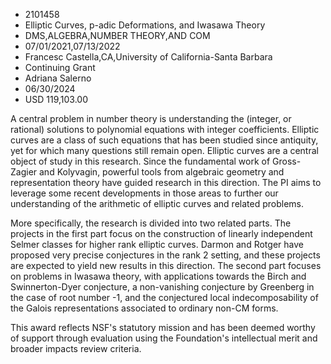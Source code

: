 
* 2101458
* Elliptic Curves, p-adic Deformations, and Iwasawa Theory
* DMS,ALGEBRA,NUMBER THEORY,AND COM
* 07/01/2021,07/13/2022
* Francesc Castella,CA,University of California-Santa Barbara
* Continuing Grant
* Adriana Salerno
* 06/30/2024
* USD 119,103.00

A central problem in number theory is understanding the (integer, or rational)
solutions to polynomial equations with integer coefficients. Elliptic curves are
a class of such equations that has been studied since antiquity, yet for which
many questions still remain open. Elliptic curves are a central object of study
in this research. Since the fundamental work of Gross-Zagier and Kolyvagin,
powerful tools from algebraic geometry and representation theory have guided
research in this direction. The PI aims to leverage some recent developments in
those areas to further our understanding of the arithmetic of elliptic curves
and related problems.

More specifically, the research is divided into two related parts. The projects
in the first part focus on the construction of linearly independent Selmer
classes for higher rank elliptic curves. Darmon and Rotger have proposed very
precise conjectures in the rank 2 setting, and these projects are expected to
yield new results in this direction. The second part focuses on problems in
Iwasawa theory, with applications towards the Birch and Swinnerton-Dyer
conjecture, a non-vanishing conjecture by Greenberg in the case of root number
-1, and the conjectured local indecomposability of the Galois representations
associated to ordinary non-CM forms.

This award reflects NSF's statutory mission and has been deemed worthy of
support through evaluation using the Foundation's intellectual merit and broader
impacts review criteria.
